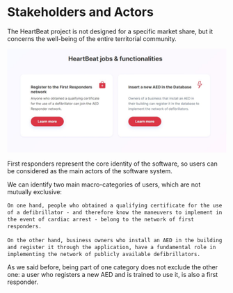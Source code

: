 # Stakeholders and Actors

The HeartBeat project is not designed for a specific market share, but it concerns the well-being of the entire territorial community. 

![Users-Categories](heartbeat.jpg)

First responders represent the core identity of the software, so users can be considered as the main actors of the software system. 

We can identify two main macro-categories of users, which are not mutually exclusive:

    On one hand, people who obtained a qualifying certificate for the use of a defibrillator - and therefore know the maneuvers to implement in the event of cardiac arrest - belong to the network of first responders.

    On the other hand, business owners who install an AED in the building and register it through the application, have a fundamental role in implementing the network of publicly available defibrillators.

As we said before, being part of one category does not exclude the other one: a user who registers a new AED and is trained to use it, is also a first responder.


